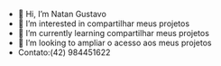 - 👋 Hi, I’m  Natan Gustavo
- 👀 I’m interested in  compartilhar meus projetos
- 🌱 I’m currently learning compartilhar meus projetos
- 💞️ I’m looking to  ampliar o acesso aos meus projetos
- Contato:(42) 984451622

<!---
NATANGUSTAVO262/NATANGUSTAVO262 is a ✨ special ✨ repository because its `README.md` (this file) appears on your GitHub profile.
You can click the Preview link to take a look at your changes.
--->
